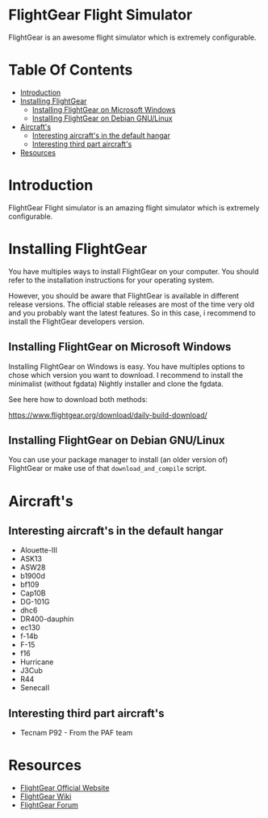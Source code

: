 # FlightGear Flight Simulator

FlightGear is an awesome flight simulator which is extremely configurable.

# Table Of Contents

* [Introduction](#introduction)
* [Installing FlightGear](#installing-flightgear)
    * [Installing FlightGear on Microsoft Windows](#installing-flightgear-on-microsoft-windows)
    * [Installing FlightGear on Debian GNU/Linux](#installing-flightgear-on-debian-gnulinux)
* [Aircraft's](#aircrafts)
    * [Interesting aircraft's in the default hangar](#interesting-aircrafts-in-the-default-hangar)
    * [Interesting third part aircraft's](#interesting-third-part-aircrafts)
* [Resources](#resources)

# Introduction

FlightGear Flight simulator is an amazing flight simulator which is extremely configurable.

# Installing FlightGear

You have multiples ways to install FlightGear on your computer. You should refer to the installation instructions for your operating system.

However, you should be aware that FlightGear is available in different release versions. The official stable releases are most of the time very old and you probably want the latest features. So in this case, i recommend to install the FlightGear developers version.

## Installing FlightGear on Microsoft Windows

Installing FlightGear on Windows is easy. You have multiples options to chose which version you want to download. I recommend to install the minimalist (without fgdata) Nightly installer and clone the fgdata.

See here how to download both methods:

https://www.flightgear.org/download/daily-build-download/

## Installing FlightGear on Debian GNU/Linux

You can use your package manager to install (an older version of) FlightGear or make use of that `download_and_compile` script.

# Aircraft's

## Interesting aircraft's in the default hangar

* Alouette-III
* ASK13
* ASW28
* b1900d
* bf109
* Cap10B
* DG-101G
* dhc6
* DR400-dauphin
* ec130
* f-14b
* F-15
* f16
* Hurricane
* J3Cub
* R44
* SenecaII

## Interesting third part aircraft's

* Tecnam P92 - From the PAF team

# Resources

* [FlightGear Official Website](http://www.flightgear.org)
* [FlightGear Wiki](http://wiki.flightgear.org)
* [FlightGear Forum](https://forum.flightgear.org/)